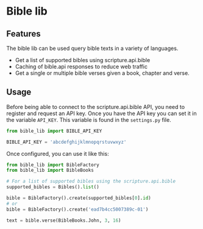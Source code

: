 # Bible lib

## Features

The bible lib can be used query bible texts in a variety of languages.

* Get a list of supported bibles using scripture.api.bible
* Caching of bible.api responses to reduce web traffic
* Get a single or multiple bible verses given a book, chapter and verse.

## Usage

Before being able to connect to the scripture.api.bible API, 
you need to register and request an API key.
Once you have the API key you can set it in the variable `API_KEY`. 
This variable is found in the `settings.py` file.

``` python
from bible_lib import BIBLE_API_KEY

BIBLE_API_KEY = 'abcdefghijklmnopqrstuvwxyz'
```

Once configured, you can use it like this:

``` python
from bible_lib import BibleFactory
from bible_lib import BibleBooks

# For a list of supported bibles using the scripture.api.bible
supported_bibles = Bibles().list()

bible = BibleFactory().create(supported_bibles[0].id)
# or 
bible = BibleFactory().create('ead7b4cc5007389c-01')

text = bible.verse(BibleBooks.John, 3, 16)
```